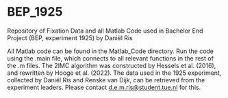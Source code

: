 # BEP_1925
Repository of Fixation Data and all Matlab Code used in Bachelor End Project (BEP, experiment 1925) by Daniël Ris

All Matlab code can be found in the Matlab_Code directory. Run the code using the .main file, which connects to all relevant functions in the rest of the .m files.
The 2IMC algorithm was constructed by Hessels et al. (2016), and rewritten by Hooge et al. (2022).
The data used in the 1925 experiment, collected by Daniël Ris and Renske van Dijk, can be retrieved from the experiment leaders. Please contact d.e.m.ris@student.tue.nl for this.
